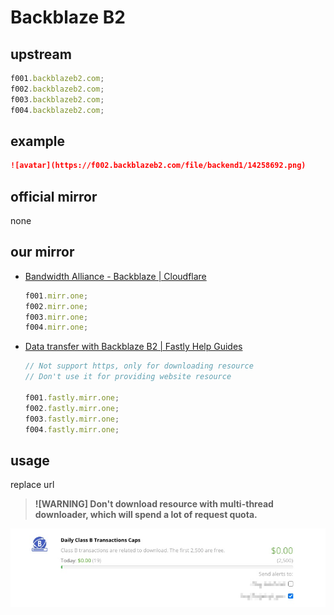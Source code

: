 # Backblaze B2

## upstream

```js
f001.backblazeb2.com;
f002.backblazeb2.com;
f003.backblazeb2.com;
f004.backblazeb2.com;
```

## example

```md
![avatar](https://f002.backblazeb2.com/file/backend1/14258692.png)
```

## official mirror

none

## our mirror

- [Bandwidth Alliance - Backblaze | Cloudflare](https://www.cloudflare.com/zh-cn/bandwidth-alliance/backblaze/)

  ```js
  f001.mirr.one;
  f002.mirr.one;
  f003.mirr.one;
  f004.mirr.one;
  ```

- [Data transfer with Backblaze B2 | Fastly Help Guides](https://docs.fastly.com/en/guides/data-transfer-with-backblaze-b2)

  ```js
  // Not support https, only for downloading resource
  // Don't use it for providing website resource

  f001.fastly.mirr.one;
  f002.fastly.mirr.one;
  f003.fastly.mirr.one;
  f004.fastly.mirr.one;
  ```

## usage

replace url

> **![WARNING] Don't download resource with multi-thread downloader, which will spend a lot of request quota.**

![B2 warning](../_images/b2-warning.jpg)

